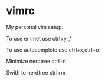# vimrc
My personal vim setup.

To use emmet use ctrl+y,','

To use autocomplete use ctrl+x,ctrl+o

Minimize nerdtree ctrl+n

Swith to nerdtree ctrl+m
